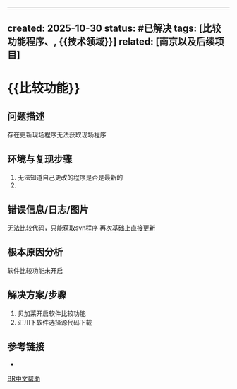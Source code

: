 

---
created: 2025-10-30
status: #已解决
tags: [比较功能程序、, {{技术领域}}]
related: [南京以及后续项目]
---
# {{比较功能}}

## 问题描述
存在更新现场程序无法获取现场程序

## 环境与复现步骤
1. 无法知道自己更改的程序是否是最新的
2. 

## 错误信息/日志/图片

无法比较代码，只能获取svn程序  再次基础上直接更新

## 根本原因分析
软件比较功能未开启

## 解决方案/步骤
1. 贝加莱开启软件比较功能
2. 汇川下软件选择源代码下载

## 参考链接
-
[BR中文帮助](https://www.brhelp.cn/#/B01_%E6%8A%80%E6%9C%AF_AutomationStudio/024AS%E5%A6%82%E4%BD%95%E4%B8%8A%E4%BC%A0%E6%8E%A7%E5%88%B6%E5%99%A8%E5%86%85%E7%9A%84%E5%B7%A5%E7%A8%8B%E5%92%8C%E8%BF%9B%E8%A1%8C%E5%9C%A8%E7%BA%BF%E6%AF%94%E8%BE%83.md)